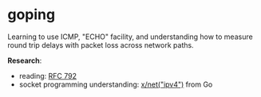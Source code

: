 # goping

Learning to use ICMP, "ECHO" facility, and understanding how to measure round trip delays with packet loss across network paths.

**Research**: 
- reading: [RFC 792](https://datatracker.ietf.org/doc/html/rfc793)
- socket programming understanding: [x/net("ipv4")](https://pkg.go.dev/golang.org/x/net/ipv4) from Go
